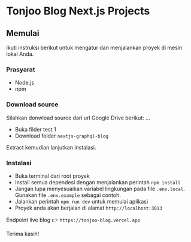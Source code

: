 # Tonjoo Blog Next.js Projects

## Memulai

Ikuti instruksi berikut untuk mengatur dan menjalankan proyek di mesin lokal Anda.

### Prasyarat

- Node.js
- npm

### Download source

Silahkan donwload source dari url Google Drive berikut:
...

- Buka filder test 1
- Download folder `nextjs-graphql-blog`

Extract kemudian lanjutkan instalasi.

### Instalasi
- Buka terminal dari root proyek
- Install semua dependesi dengan menjalankan perintah `npm install`
- Jangan lupa menyesuaikan variabel lingkungan pada file `.env.local`.  Gunakan file `.env.example` sebagai contoh.
- Jalankan perintah `npm run dev` untuk memulai aplikasi
- Proyek anda akan berjalan di alamat `http://localhost:3013`

Endpoint live blog 👉 `https://tonjoo-blog.vercel.app`

Terima kasih!